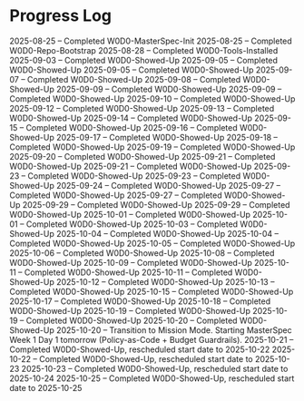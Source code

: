 # Progress Log

2025-08-25 – Completed W0D0-MasterSpec-Init
2025-08-25 – Completed W0D0-Repo-Bootstrap
2025-08-28 – Completed W0D0-Tools-Installed
2025-09-03 – Completed W0D0-Showed-Up
2025-09-05 – Completed W0D0-Showed-Up
2025-09-05 – Completed W0D0-Showed-Up
2025-09-07 – Completed W0D0-Showed-Up
2025-09-08 – Completed W0D0-Showed-Up
2025-09-09 – Completed W0D0-Showed-Up
2025-09-09 – Completed W0D0-Showed-Up
2025-09-10 – Completed W0D0-Showed-Up
2025-09-12 – Completed W0D0-Showed-Up
2025-09-13 – Completed W0D0-Showed-Up
2025-09-14 – Completed W0D0-Showed-Up
2025-09-15 – Completed W0D0-Showed-Up
2025-09-16 – Completed W0D0-Showed-Up
2025-09-17 – Completed W0D0-Showed-Up
2025-09-18 – Completed W0D0-Showed-Up
2025-09-19 – Completed W0D0-Showed-Up
2025-09-20 – Completed W0D0-Showed-Up
2025-09-21 – Completed W0D0-Showed-Up
2025-09-21 – Completed W0D0-Showed-Up
2025-09-23 – Completed W0D0-Showed-Up
2025-09-23 – Completed W0D0-Showed-Up
2025-09-24 – Completed W0D0-Showed-Up
2025-09-27 – Completed W0D0-Showed-Up
2025-09-27 – Completed W0D0-Showed-Up
2025-09-29 – Completed W0D0-Showed-Up
2025-09-29 – Completed W0D0-Showed-Up
2025-10-01 – Completed W0D0-Showed-Up
2025-10-01 – Completed W0D0-Showed-Up
2025-10-03 – Completed W0D0-Showed-Up
2025-10-04 – Completed W0D0-Showed-Up
2025-10-04 – Completed W0D0-Showed-Up
2025-10-05 – Completed W0D0-Showed-Up
2025-10-06 – Completed W0D0-Showed-Up
2025-10-08 – Completed W0D0-Showed-Up
2025-10-09 – Completed W0D0-Showed-Up
2025-10-11 – Completed W0D0-Showed-Up
2025-10-11 – Completed W0D0-Showed-Up
2025-10-12 – Completed W0D0-Showed-Up
2025-10-13 – Completed W0D0-Showed-Up
2025-10-15 – Completed W0D0-Showed-Up
2025-10-17 – Completed W0D0-Showed-Up
2025-10-18 – Completed W0D0-Showed-Up
2025-10-19 – Completed W0D0-Showed-Up
2025-10-19 – Completed W0D0-Showed-Up
2025-10-20 – Completed W0D0-Showed-Up
2025-10-20 – Transition to Mission Mode. Starting MasterSpec Week 1 Day 1 tomorrow (Policy-as-Code + Budget Guardrails).
2025-10-21 – Completed W0D0-Showed-Up, rescheduled start date to 2025-10-22
2025-10-22 – Completed W0D0-Showed-Up, rescheduled start date to 2025-10-23
2025-10-23 – Completed W0D0-Showed-Up, rescheduled start date to 2025-10-24
2025-10-25 – Completed W0D0-Showed-Up, rescheduled start date to 2025-10-25